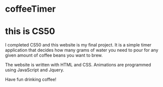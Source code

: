 # coffeeTimer
# this is CS50
I completed CS50 and this website is my final project. It is a simple timer application that decides how many grams of water you need to pour for any given amount of coffee beans you want to brew.

The website is written with HTML and CSS. Animations are programmed using JavaScript and Jquery.

Have fun drinking coffee!
